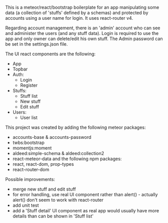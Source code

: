 This is a meteor/react/bootstrap boilerplate for an app manipulating some data (a collection of 'stuffs' defined by a schemas) and protected by accounts using a user name for login. It uses react-router v4.

Regarding account management, there is an 'admin' account who can see and administer the users (and any stuff data).
Login is required to use the app and only owner can delete/edit his own stuff. The Admin password can be set in the settings.json file.

The UI react components are the following:
- App
- Topbar
- Auth:
    - Login
    - Register
- Stuffs:
    - Stuff list
    - New stuff
    - Edit stuff
- Users:
    - User list

This project was created by adding the following meteor packages:
- accounts-base & accounts-password
- twbs:bootstrap
- momentjs:moment
- aldeed:simple-schema & aldeed:collection2
- react-meteor-data
and the following npm packages:
- react, react-dom, prop-types
- react-router-dom

Possible improvements:
- merge new stuff and edit stuff
- for error handling, use real UI component rather than alert() - actually alert() don't seem to work with react-router
- add unit test
- add a 'Stuff detail' UI component as real app would usually have more details than can be shown in 'Stuff list'
